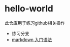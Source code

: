 # hello-world
此仓库用于练习github相关操作

- 练习分支
- [markdown 入门语法][1]

[1]:https://github.com/yuan-qi5/hello-world/blob/main/markdown_pratice.md
